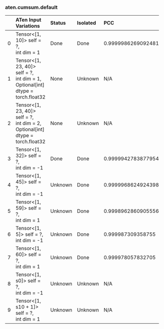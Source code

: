 ### aten.cumsum.default
|    | ATen Input Variations                                                                | Status   | Isolated   | PCC                | Host   |
|---:|:-------------------------------------------------------------------------------------|:---------|:-----------|:-------------------|:-------|
|  0 | Tensor<[1, 10]> self = ?,<br>int dim = 1                                             | Done     | Done       | 0.9999986269092481 | 0      |
|  1 | Tensor<[1, 23, 40]> self = ?,<br>int dim = 1,<br>Optional[int] dtype = torch.float32 | None     | Unknown    | N/A                | N/A    |
|  2 | Tensor<[1, 23, 40]> self = ?,<br>int dim = 2,<br>Optional[int] dtype = torch.float32 | None     | Unknown    | N/A                | N/A    |
|  3 | Tensor<[1, 32]> self = ?,<br>int dim = -1                                            | Done     | Done       | 0.9999942783877954 | 0      |
|  4 | Tensor<[1, 45]> self = ?,<br>int dim = -1                                            | Unknown  | Done       | 0.9999968624924398 | 0      |
|  5 | Tensor<[1, 59]> self = ?,<br>int dim = 1                                             | Unknown  | Done       | 0.9998962860905556 | 0      |
|  6 | Tensor<[1, 5]> self = ?,<br>int dim = -1                                             | Unknown  | Done       | 0.999987309358755  | 0      |
|  7 | Tensor<[1, 60]> self = ?,<br>int dim = 1                                             | Unknown  | Done       | 0.999978057832705  | 0      |
|  8 | Tensor<[1, s0]> self = ?,<br>int dim = -1                                            | Unknown  | Unknown    | N/A                | N/A    |
|  9 | Tensor<[1, s10 + 1]> self = ?,<br>int dim = 1                                        | Unknown  | Unknown    | N/A                | N/A    |

